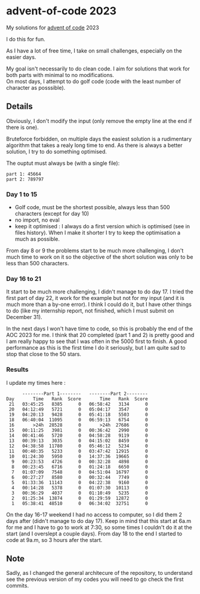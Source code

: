 # advent-of-code 2023
My solutions for [advent of code](https://adventofcode.com) 2023

I do this for fun. 

As I have a lot of free time, I take on small challenges, especially on the easier days.

My goal isn't necessarily to do clean code. I aim for solutions that work for both parts with minimal to no modifications.\
On most days, I attempt to do golf code (code with the least number of character as posssible).

## Details
Obviously, I don't modify the input (only remove the empty line at the end if there is one).

Bruteforce forbidden, on multiple days the easiest solution is a rudimentary algorithm that takes a realy long time to end.
As there is always a better solution, I try to do something optimised.

The ouptut must always be (with a single file):
```
part 1: 45664
part 2: 789797
```

### Day 1 to 15
- Golf code, must be the shortest possible, always less than 500 characters (except for day 10)
- no import, no eval
- keep it optimised : I always do a first version which is optimised (see in files history). When I make it shorter I try to keep the optimisation a much as possible.

From day 8 or 9 the problems start to be much more challenging, I don't much time to work on it so the objective of the short solution was only to be less than 500 characters.

### Day 16 to 21
It start to be much more challenging, I didn't manage to do day 17.
I tried the first part of day 22, it work for the example but not for my input (and it is much more than a by-one error). I think I could do it, but I have other things to do (like my internship report, not finished, which I must submit on December 31).

In the next days I won't have time to code, so this is probably the end of the AOC 2023 for me. I think that 20 completed (part 1 and 2) is pretty good and I am really happy to see that I was often in the 5000 first to finish. A good performance as this is the first time I do it seriously, but I am quite sad to stop that close to the 50 stars.


### Results
I update my times here :
```
      --------Part 1--------   --------Part 2--------
Day       Time   Rank  Score       Time   Rank  Score
 21   03:45:25   8385      0   06:58:42   3134      0
 20   04:12:49   5721      0   05:04:17   3547      0
 19   04:20:13   9428      0   05:41:18   5503      0
 18   06:40:04  11095      0   06:59:13   6754      0
 16       >24h  28528      0       >24h  27686      0
 15   00:11:25   3981      0   00:36:42   2990      0
 14   00:41:46   5720      0   04:58:28   9119      0
 13   00:39:13   3035      0   04:15:02   8459      0
 12   04:38:58  11780      0   05:46:12   5234      0
 11   00:40:35   5233      0   03:47:42  12915      0
 10   01:24:30   5950      0   14:37:36  19665      0
  9   00:23:53   4726      0   00:32:28   4898      0
  8   00:23:45   6716      0   01:24:18   6650      0
  7   01:07:09   7548      0   04:51:04  16797      0
  6   00:27:27   8580      0   00:32:44   7749      0
  5   01:33:36  11143      0   04:22:38   9160      0
  4   00:14:28   5378      0   01:07:30  10113      0
  3   00:36:29   4037      0   01:10:49   5235      0
  2   01:25:34  13874      0   01:29:59  12872      0
  1   05:38:41  48510      0   06:34:02  32751      0
```
On the day 16-17 weekend I had no access to computer, so I did them 2 days after (didn't manage to do day 17).
Keep in mind that this start at 6a.m for me and I have to go to work at 7:30, so some times I couldn't do it at the start (and I overslept a couple days).
From day 18 to the end I started to code at 9a.m, so 3 hours afer the start.

## Note

Sadly, as I changed the general architecure of the repository, to understand see the previous version of my codes you will need to go check the first commits.
